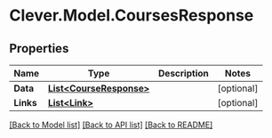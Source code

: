 # Clever.Model.CoursesResponse
## Properties

Name | Type | Description | Notes
------------ | ------------- | ------------- | -------------
**Data** | [**List&lt;CourseResponse&gt;**](CourseResponse.md) |  | [optional] 
**Links** | [**List&lt;Link&gt;**](Link.md) |  | [optional] 

[[Back to Model list]](../README.md#documentation-for-models) [[Back to API list]](../README.md#documentation-for-api-endpoints) [[Back to README]](../README.md)

